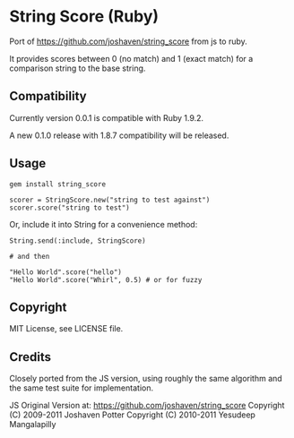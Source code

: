String Score (Ruby)
===

Port of https://github.com/joshaven/string_score from js to ruby.

It provides scores between 0 (no match) and 1 (exact match) for a comparison
string to the base string.


Compatibility
---

Currently version 0.0.1 is compatible with Ruby 1.9.2.

A new 0.1.0 release with 1.8.7 compatibility will be released.

Usage
---

    gem install string_score
    
    scorer = StringScore.new("string to test against")
    scorer.score("string to test")

Or, include it into String for a convenience method:


    String.send(:include, StringScore)
    
    # and then
    
    "Hello World".score("hello")
    "Hello World".score("Whirl", 0.5) # or for fuzzy

Copyright
---

MIT License, see LICENSE file.

Credits
---

Closely ported from the JS version, using roughly the same algorithm and
the same test suite for implementation.

JS Original Version at: https://github.com/joshaven/string_score
Copyright (C) 2009-2011 Joshaven Potter
Copyright (C) 2010-2011 Yesudeep Mangalapilly

